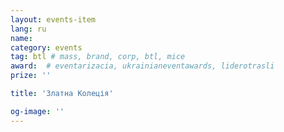 ```yaml
---
layout: events-item
lang: ru
name: 
category: events
tag: btl # mass, brand, corp, btl, mice
award:  # eventarizacia, ukrainianeventawards, liderotrasli
prize: ''

title: 'Златна Колеція'

og-image: ''
---
```

